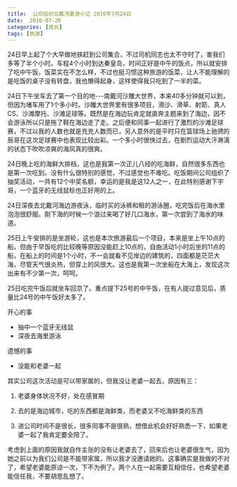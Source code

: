 ```yaml
---
title:  公司组织北戴河夏游小记 2010年7月24日
date:  2010-07-26
categories: [成长]
tags: [旅游]
---
```


24日早上起了个大早做地铁赶到公司集合，不过司机同志也太不守时了，害我们多等了半个小时。车程4个小时到达秦皇岛，时间正好是中午的饭点，所以就安排了吃中午饭，饭菜实在不怎么样，不过也挺习惯这种旅游的饭菜，让人不能理解的是吃饭的桌子没有转盘，我也懒得起身，这样使得我只吃到了一半的菜。

<!--more-->
24日下午坐车去了第一个目的地---南戴河沙雕大世界，本来40多分钟就可以到，但因为堵车用了1个多小时。沙雕大世界里有很多项目，滑沙、滑草、射箭、真人CS、沙滩摩托、沙滩足球等。既然是在海边玩肯定就直奔主题来到了海边，因不会游泳所以只是拖了鞋在海边走了走。之后便和同事一起进行了激烈的沙滩足球赛，不过以我的人数也就是充充人数而已，另人意外的是平时只在篮球场上驰骋的辰哥在这次足球赛中也表现比较出彩。一个多小时很快过去，在剧烈运动大汗淋漓的状态下吹吹凉爽的海风真的很爽。

24日晚上吃的海鲜大排档，这也是我第一次正儿八经的吃海鲜，自然很多东西也是第一次吃到。没有什么很特别的感觉，不过感觉也不难吃。吃饭期间公司组织了抽奖活动，一共有12个中奖名额，幸运的是我是这12人之一，在此特别感谢下宇哥，一个蓝牙的无线鼠标也正好用的上。

24日深夜去北戴河海边游夜泳，临时买的泳裤和租的游泳圈，吃完饭后在海水里泡泡很舒服。刚下海的时候一个浪过来喝了好几口海水，第一次尝到了海水的味道。

25日上午安排的是坐游轮，这也是本次旅游最后一个项目，本来是坐上午10点的船，但由于早饭吃的比较晚等原因没能赶上10点的，自由活动1小时后坐的11点的船，在船上的时间是1个小时，不一会就看不见岸边的建筑的，四面都是茫茫大海，尽管天气很炎热，但穿上的风很大。这也是我第一次坐船在大海上，发现这次出来有不少第一次，呵呵。

25日吃完午饭后就坐车回京了。重点提下25号的中午饭，在有人提过意见后，质量比24号的中午饭好太多了。

开心的事

* 抽中一个蓝牙无线鼠
* 深夜去海里游泳

遗憾的事

* 没能和老婆一起

其实公司这次活动是可以带家属的，但我没让老婆一起去，原因有三：

1. 老婆身体状况不好，处在感冒期

2. 去的是海边城市，吃的东西都是海鲜类，而老婆又不吃海鲜类的东西

3. 进公司时间不是很长，很多同事不是很熟，想借此机会好好熟悉一下，如果老婆一起了我肯定要全陪了。

考虑到上面的原因我就自作主张的没有让老婆去了，回来后也让老婆很生气，因为她之前以为我们公司是不能带家属，所以我才没邀请她的。这事确实是我做的不对了，希望老婆能原谅一次，下不为例了。两个人在一起需要互相信任，也希望老婆能信任我，不要胡思乱想了。

